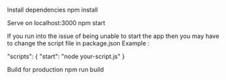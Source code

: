 Install dependencies
 npm install

Serve on localhost:3000
 npm start

If you run into the issue of being unable to start the app then you may have to change the script file in package.json
Example :

"scripts": {
    "start": "node your-script.js"
}

Build for production
 npm run build
